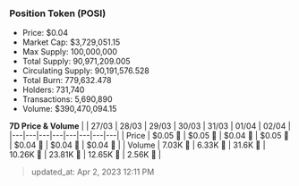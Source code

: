 
  ### Position Token (POSI)
  - Price: $0.04
  - Market Cap: $3,729,051.15
  - Max Supply: 100,000,000
  - Total Supply: 90,971,209.005
  - Circulating Supply: 90,191,576.528
  - Total Burn: 779,632.478
  - Holders: 731,740
  - Transactions: 5,690,890
  - Volume: $390,470,094.15

  **7D Price & Volume**
  | | 27&#x2F;03 | 28&#x2F;03 | 29&#x2F;03 | 30&#x2F;03 | 31&#x2F;03 | 01&#x2F;04 | 02&#x2F;04 |
  |---|---|---|---|---|---|---|---|
  | Price | $0.05 🔻 | $0.05 🔻 | $0.04 🔻 | $0.05 🚀 | $0.04 🔻 | $0.04 🔻 | $0.04 🔻 |
  | Volume | 7.03K 🚀 | 6.33K 🔻 | 31.6K 🚀 | 10.26K 🔻 | 23.81K 🚀 | 12.65K 🔻 | 2.56K 🔻 |

  > updated_at: Apr 2, 2023 12:11 PM
